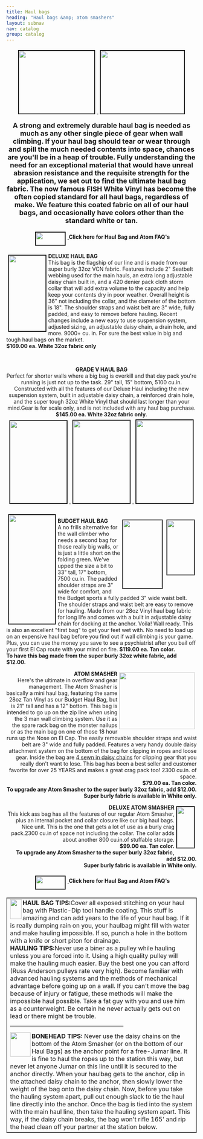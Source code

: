 ```yaml
---
title: Haul bags
heading: "Haul bags &amp; atom smashers"
layout: subnav
nav: catalog
group: catalog
---
```


<p class="lead">
</p>

<div align="center"><p>

</p>
<center>
    <p>
        <a href="http://www.fishproducts.com/pics/atom_jace.jpg" target="_blank">
            <img src="{{ "/pics/atom_jaceTN.jpg" | prepend: site.baseurl }}" width="200" height="166" hspace="5" vspace="5" border="2">
        </a>
        <a href="http://www.fishproducts.com/pics/dinner_ledge.jpg" target="_blank">
            <img src="{{ "/pics/dinner_ledgeTN.jpg" | prepend: site.baseurl }}" width="221" height="166" hspace="5" vspace="5" border="2">
        </a>
    </p>
    <p><b><font size="+1">A strong and extremely durable haul bag is needed 
              as much </font></b>
        <font size="+1"><b>as any other single piece 
              of gear when wall climbing. If your haul bag should tear or wear 
              through and spill the much needed contents into space, chances are 
              you'll be in a heap of trouble. Fully understanding the need for 
              an exceptional material that would have unreal abrasion resistance 
              and the requisite strength for the application, we set out to find 
              the ultimate haul bag fabric. The now famous FISH White Vinyl has 
              become the often copied standard for all haul bags, regardless of 
              make. We feature this coated fabric on all of our haul bags, and 
              occasionally have colors other than the standard white or tan.</b>
        </font>
    </p>
</center>
<p>
    <strong>
        <a href="http://www.fishproducts.com/faqs/haulbagfaq.html" target="_blank">
            <img src="{{ "/pics/faqbar.jpeg" | prepend: site.baseurl }}" width="77" height="33" hspace="5" vspace="5" border="2" align="MIDDLE" naturalsizeflag="3">
        </a>Click here for Haul Bag and Atom FAQ's</strong>
</p>
<p align="left">
    <strong>
        <a href="http://www.fishproducts.com/pics/dlx_haul.jpg" target="_blank">
            <img src="{{ "/pics/dlx_haulTN.jpg" | prepend: site.baseurl }}" width="97" height="200" hspace="5" vspace="5" border="2" align="left">
        </a>DELUXE HAUL BAG</strong>
    <br>This bag is the flagship of our line and is made from our super burly 32oz VCN fabric. Features include 2" Seatbelt webbing used for the main hauls, an extra long adjustable daisy chain built in, and a 420 denier pack cloth storm collar that will add extra volume to the capacity and help keep your contents dry in poor weather. Overall height is 36" not including the collar, and the diameter of the bottom is 18". The shoulder straps and waist belt are 3" wide, fully padded, and easy to remove before hauling. Recent changes include a new easy to use suspension system, adjusted sizing, an adjustable daisy chain, a drain hole, and more. 9000+ cu. in. For sure the best value in big and tough haul bags on the market.
    <strong>
        <br>$169.00 ea. White 32oz fabric only</strong>
</p>
<p align="left">&nbsp;</p>
<p align="center">
    <strong>GRADE V HAUL BAG
        <br>
    </strong>Perfect for shorter walls where a big bag is overkill and that day pack you're running is just not up to the task. 29" tall, 15" bottom, 5100 cu.in. Constructed with all the features of our Deluxe Haul including the new suspension system, built in adjustable daisy chain, a reinforced drain hole, and the super tough 32oz White Vinyl that should last longer than your mind.Gear is for scale only, and is not included with any haul bag purchase.
    <strong>$145.00 ea. White 32oz fabric only.
        <br>
        <a href="http://www.fishproducts.com/pics/gradeV_1.jpg" target="_blank">
            <img src="{{ "/pics/gradeV_1TN.jpg" | prepend: site.baseurl }}" width="150" height="218" hspace="5" vspace="5" border="2">
        </a>
        <a href="http://www.fishproducts.com/pics/grade5_2.jpg" target="_blank">
            <img src="{{ "/pics/grade5_2TN.jpg" | prepend: site.baseurl }}" width="150" height="219" hspace="5" vspace="5" border="2">
        </a>
        <a href="http://www.fishproducts.com/pics/grade5_3.jpg" target="_blank">
            <img src="{{ "/pics/grade5_3TN.jpg" | prepend: site.baseurl }}" width="150" height="220" hspace="5" vspace="5" border="2">
        </a>
        <br clear="ALL">
    </strong>
    <strong>
        <br>
        <a href="http://www.fishproducts.com/pics/bhb.jpg" target="_blank">
            <img src="{{ "/pics/bhbTN.jpg" | prepend: site.baseurl }}" width="122" height="288" hspace="5" vspace="5" border="2" align="LEFT" naturalsizeflag="3">
        </a>
    </strong>
</p>
<p align="left">
    <strong>BUDGET HAUL BAG
        <a href="http://www.fishproducts.com/pics/bhb_nostraps.jpg" target="_blank">
            <img src="{{ "/pics/bhb_nostrapsTN.jpg" | prepend: site.baseurl }}" width="71" height="144" hspace="5" vspace="5" border="2" align="RIGHT" naturalsizeflag="3">
        </a>
        <a href="http://www.fishproducts.com/pics/bhbside.jpg" target="_blank">
            <img src="{{ "/pics/bhbsideTN.jpg" | prepend: site.baseurl }}" width="103" height="180" hspace="5" vspace="5" border="2" align="RIGHT" naturalsizeflag="3">
        </a>
    </strong>
    <br>A no frills alternative for the wall climber who needs a second bag for those really big walls, or is just a little short on the folding green. We've upped the size a bit to 33" tall, 17" bottom, 7500 cu.in. The padded shoulder straps are 3" wide for comfort, and the Budget sports a fully padded 3" wide waist belt. The shoulder straps and waist belt are easy to remove for hauling. Made from our 28oz Vinyl haul bag fabric for long life and comes with a built in adjustable daisy chain for docking at the anchor. Voila! Wall ready. This is also an excellent "first bag" to get your feet wet with. No need to load up on an expensive haul bag before you find out if wall climbing is your game. Plus, you can use the money you save to see a psychiatrist after you bail off your first El Cap route with your mind on fire.<b> </b>
    <strong>$119.00 ea. Tan color.
        <br>To have this bag made from the super burly 32oz white fabric, add $12.00.
        <br clear="ALL">
    </strong>
</p>
<p align="right">
    <strong>
        <a href="http://www.fishproducts.com/pics/atom_jugmonkey.jpg" target="_blank">
            <img src="{{ "/pics/atom_jugmonkeyTN.jpg" | prepend: site.baseurl }}" width="200" height="150" hspace="5" vspace="5" align="right">
        </a>ATOM SMASHER
    </strong>
    <br>Here's the ultimate in overflow and gear management. The Atom Smasher is basically a mini haul bag, featuring the same 28oz Tan Vinyl as our Budget Haul Bag, but is 21" tall and has a 12" bottom. This bag is intended to go up on the zip line when using the 3 man wall climbing system. Use it as the spare rack bag on the monster nailups or as the main bag on one of those 18 hour runs up the Nose on El Cap. The easily removable shoulder straps and waist belt are 3" wide and fully padded. Features a very handy double daisy attachment system on the bottom of the bag for clipping in ropes and loose gear. Inside the bag are <a href="http://www.fishproducts.com/pics/asinsides.jpeg" target="_blank">4 
            sewn in daisy chains</a> for clipping gear that you really don't want to lose. This bag has been a best seller and customer favorite for over 25 YEARS and makes a great crag pack too!
    <strong></strong>2300 cu.in. of space.
    <strong>
        <br>$79.00 ea. Tan color.
        <br>To upgrade any Atom Smasher to the super burly 32oz fabric, add $12.00.
        <br>Super burly fabric is available in White only.
        <br>
    </strong>
</p>
<p align="right">
    <strong>
        <a href="http://www.fishproducts.com/pics/asd.jpeg">
            <img src="{{ "/pics/asdTN.jpeg" | prepend: site.baseurl }}" width="45" height="108" hspace="5" vspace="5" border="2" align="RIGHT" naturalsizeflag="3">
        </a>DELUXE ATOM SMASHER</strong>
    <br>This kick ass bag has all the features of our regular Atom Smasher, plus an internal pocket and collar closure like our big haul bags. Nice unit. This is the one that gets a lot of use as a burly crag pack.2300 cu.in of space not including the collar. The collar adds about another 800 cu.in.of stuffable storage.
    <strong>
        <br>$99.00 ea. Tan color.
        <br>To upgrade any Atom Smasher to the super burly 32oz fabric, add $12.00.
        <br>Super burly fabric is available in White only.
        <br clear="ALL">
    </strong>
</p>
<p align="center">
    <a href="http://www.fishproducts.com/faqs/haulbagfaq.html" target="_blank">
        <strong>
            <img src="{{ "/pics/faqbar.jpeg" | prepend: site.baseurl }}" width="77" height="33" hspace="5" vspace="5" border="2" align="MIDDLE" naturalsizeflag="3">
        </strong>
    </a>
    <strong>Click here for Haul Bag and Atom FAQ's</strong>
</p>
<p>
</p>
<center>
    <table border="1" width="400" cellpadding="10" cellspacing="2">
        <tbody>
            <tr>
                <td>
                    <img src="{{ "/pics/cactus.gif" | prepend: site.baseurl }}" align="LEFT" width="30" height="53" naturalsizeflag="3">
                    <strong>HAUL BAG TIPS:</strong>Cover all exposed stitching on your haul bag with Plastic-Dip tool handle coating. This stuff is amazing and can add years to the life of your haul bag. If it is really dumping rain on you, your haulbag might fill with water and make hauling impossible. If so, punch a hole in the bottom with a knife or short piton for drainage.
                    <br>
                    <strong>HAULING TIPS:</strong>Never use a biner as a pulley while hauling unless you are forced into it. Using a high quality pulley will make the hauling much easier. Buy the best one you can afford (Russ Anderson pulleys rate very high). Become familiar with advanced hauling systems and the methods of mechanical advantage before going up on a wall. If you can't move the bag because of injury or fatigue, these methods will make the impossible haul possible. Take a fat guy with you and use him as a counterweight. Be certain he never actually gets out on lead or there might be trouble.
                    <hr align="LEFT" width="300">
                    <img src="{{ "/pics/bonehead.gif" | prepend: site.baseurl }}" align="LEFT" width="54" height="64" naturalsizeflag="0">
                    <strong>BONEHEAD TIPS:
                    </strong>Never use the daisy chains on the bottom of the Atom Smasher (or on the bottom of our Haul Bags) as the anchor point for a free-Jumar line. It is fine to haul the ropes up to the station this way, but never let anyone Jumar on this line until it is secured to the anchor directly. When your haulbag gets to the anchor, clip in the attached daisy chain to the anchor, then slowly lower the weight of the bag onto the daisy chain. Now, before you take the hauling system apart, pull out enough slack to tie the haul line directly into the anchor. Once the bag is tied into the system with the main haul line, then take the hauling system apart. This way, if the daisy chain breaks, the bag won't rifle 165' and rip the head clean off your partner at the station below.</td>
            </tr>
        </tbody>
    </table>
</center>
</div>
